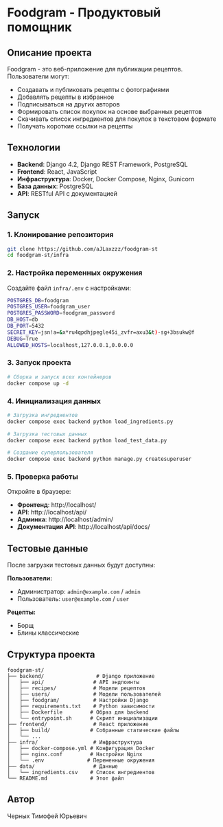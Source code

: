 # Foodgram - Продуктовый помощник

## Описание проекта

Foodgram - это веб-приложение для публикации рецептов. Пользователи могут:
- Создавать и публиковать рецепты с фотографиями
- Добавлять рецепты в избранное
- Подписываться на других авторов
- Формировать список покупок на основе выбранных рецептов
- Скачивать список ингредиентов для покупок в текстовом формате
- Получать короткие ссылки на рецепты

## Технологии

- **Backend**: Django 4.2, Django REST Framework, PostgreSQL
- **Frontend**: React, JavaScript
- **Инфраструктура**: Docker, Docker Compose, Nginx, Gunicorn
- **База данных**: PostgreSQL
- **API**: RESTful API с документацией

## Запуск

### 1. Клонирование репозитория
```bash
git clone https://github.com/aJLaxzzz/foodgram-st
cd foodgram-st/infra
```

### 2. Настройка переменных окружения
Создайте файл `infra/.env` с настройками:
```bash
POSTGRES_DB=foodgram
POSTGRES_USER=foodgram_user
POSTGRES_PASSWORD=foodgram_password
DB_HOST=db
DB_PORT=5432
SECRET_KEY=jsn!a=&x*ru4qpdhjpegle45i_zvfr=axu3&t)-sg+3bsukw@f
DEBUG=True
ALLOWED_HOSTS=localhost,127.0.0.1,0.0.0.0

```

### 3. Запуск проекта
```bash
# Сборка и запуск всех контейнеров
docker compose up -d
```

### 4. Инициализация данных
```bash
# Загрузка ингредиентов 
docker compose exec backend python load_ingredients.py

# Загрузка тестовых данных 
docker compose exec backend python load_test_data.py

# Создание суперпользователя
docker compose exec backend python manage.py createsuperuser


```

### 5. Проверка работы
Откройте в браузере:
- **Фронтенд**: http://localhost/
- **API**: http://localhost/api/
- **Админка**: http://localhost/admin/
- **Документация API**: http://localhost/api/docs/

## Тестовые данные

После загрузки тестовых данных будут доступны:

**Пользователи:**
- Администратор: `admin@example.com` / `admin` 
- Пользователь: `user@example.com` / `user` 

**Рецепты:**
- Борщ
- Блины классические

## Структура проекта

```
foodgram-st/
├── backend/                 # Django приложение
│   ├── api/                # API эндпоинты
│   ├── recipes/            # Модели рецептов
│   ├── users/              # Модели пользователей
│   ├── foodgram/           # Настройки Django
│   ├── requirements.txt    # Python зависимости
│   ├── Dockerfile         # Образ для backend
│   └── entrypoint.sh      # Скрипт инициализации
├── frontend/               # React приложение
│   ├── build/             # Собранные статические файлы
│   └── ...
├── infra/                  # Инфраструктура
│   ├── docker-compose.yml # Конфигурация Docker
│   ├── nginx.conf         # Настройки Nginx
│   └── .env              # Переменные окружения
├── data/                   # Данные
│   └── ingredients.csv    # Список ингредиентов
└── README.md              # Этот файл
```



## Автор

Черных Тимофей Юрьевич

